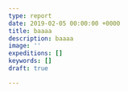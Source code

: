 ```yaml
---
type: report
date: 2019-02-05 00:00:00 +0000
title: baaaa
description: baaaa
image: ''
expeditions: []
keywords: []
draft: true

---
```

